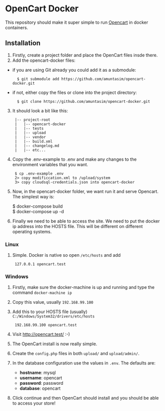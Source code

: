 # OpenCart Docker

This repository should make it super simple to run [Opencart](http://www.opencart.com/) in docker containers.

## Installation
1. Firstly, create a project folder and place the OpenCart files insde there.
2. Add the opencart-docker files:
  - if you are using Git already you could add it as a submodule:
      
          $ git submodule add https://github.com/amuntasim/opencart-docker.git
  - if not, either copy the files or clone into the project directory:

          $ git clone https://github.com/amuntasim/opencart-docker.git
3. It should look a bit like this:

        |-- project-root
        |   |-- opencart-docker
        |   |-- tests
        |   |-- upload
        |   |-- vendor
        |   |-- build.xml
        |   |-- changelog.md
        |   |-- etc...

4. Copy the .env-example to .env and make any changes to the environment variables that you want.

        $ cp .env-example .env
        2> copy modificcation.xml to /upload/system
        3> copy cloudsql-credentials.json into opencart-docker
        
5. Now, in the opencart-docker folder, we want run it and serve Opencart. The simplest way is:
        
     $ docker-compose build   
     $ docker-compose up -d 
        
6. Finally we need to be able to access the site. We need to put the docker ip address into the HOSTS file.
This will be different on different operating systems.
  ### Linux
  1. Simple. Docker is native so open `/etc/hosts` and add
  
          127.0.0.1 opencart.test
  
  
  ### Windows
  1. Firstly, make sure the docker-machine is up and running and type the command `docker-machine ip`
  2. Copy this value, usually `192.168.99.100`
  3. Add this to your HOSTS file (usually) `C:/Windows/System32/drivers/etc/hosts`
  
          192.168.99.100 opencart.test

7. Visit http://opencart.test/ :-)

8. The OpenCart install is now really simple. 
  1. Create the `config.php` files in both `upload/` and `upload/admin/`.
  2. In the database configuration use the values in `.env`.
  The defaults are:
      - **hostname**: mysql
      - **username**: opencart
      - **password**: password
      - **database**: opencart
  3. Click continue and then OpenCart should install and you should be able to access your store! 

